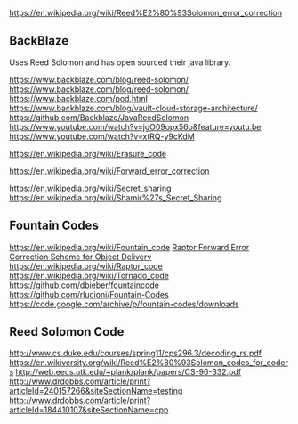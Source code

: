 
<!--
-->

https://en.wikipedia.org/wiki/Reed%E2%80%93Solomon_error_correction

BackBlaze
---------

Uses Reed Solomon and has open sourced their java library.

https://www.backblaze.com/blog/reed-solomon/
https://www.backblaze.com/blog/reed-solomon/
https://www.backblaze.com/pod.html
https://www.backblaze.com/blog/vault-cloud-storage-architecture/
https://github.com/Backblaze/JavaReedSolomon
https://www.youtube.com/watch?v=jgO09opx56o&feature=youtu.be
https://www.youtube.com/watch?v=xtRQ-y9cKdM

https://en.wikipedia.org/wiki/Erasure_code

https://en.wikipedia.org/wiki/Forward_error_correction

https://en.wikipedia.org/wiki/Secret_sharing
https://en.wikipedia.org/wiki/Shamir%27s_Secret_Sharing

Fountain Codes
--------------

https://en.wikipedia.org/wiki/Fountain_code
[Raptor Forward Error Correction Scheme for Object Delivery]( https://tools.ietf.org/html/rfc5053 )
https://en.wikipedia.org/wiki/Raptor_code
https://en.wikipedia.org/wiki/Tornado_code
https://github.com/dbieber/fountaincode
https://github.com/rlucioni/Fountain-Codes
https://code.google.com/archive/p/fountain-codes/downloads

Reed Solomon Code
-----------------

http://www.cs.duke.edu/courses/spring11/cps296.3/decoding_rs.pdf
https://en.wikiversity.org/wiki/Reed%E2%80%93Solomon_codes_for_coders
http://web.eecs.utk.edu/~plank/plank/papers/CS-96-332.pdf
http://www.drdobbs.com/article/print?articleId=240157266&siteSectionName=testing
http://www.drdobbs.com/article/print?articleId=184410107&siteSectionName=cpp


<!-- vim: set autoindent expandtab sw=4 syntax=markdown: -->
